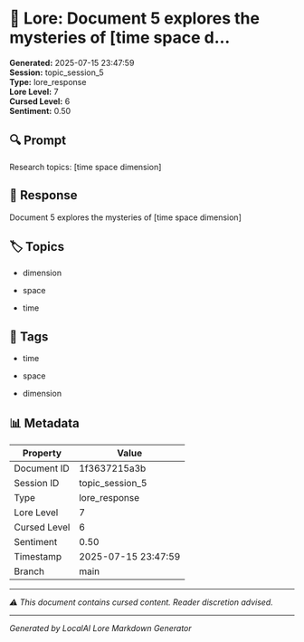 # 📜 Lore: Document 5 explores the mysteries of [time space d...

**Generated:** 2025-07-15 23:47:59  
**Session:** topic_session_5  
**Type:** lore_response  
**Lore Level:** 7  
**Cursed Level:** 6  
**Sentiment:** 0.50


## 🔍 Prompt
Research topics: [time space dimension]


## 📖 Response
Document 5 explores the mysteries of [time space dimension]


## 🏷️ Topics

- dimension

- space

- time




## 🔖 Tags

- time

- space

- dimension



## 📊 Metadata
| Property | Value |
|----------|-------|
| Document ID | 1f3637215a3b |
| Session ID | topic_session_5 |
| Type | lore_response |
| Lore Level | 7 |
| Cursed Level | 6 |
| Sentiment | 0.50 |
| Timestamp | 2025-07-15 23:47:59 |
| Branch | main |


---
*⚠️ This document contains cursed content. Reader discretion advised.*


---
*Generated by LocalAI Lore Markdown Generator*